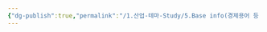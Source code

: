 ```yaml
---
{"dg-publish":true,"permalink":"/1.산업-테마-Study/5.Base info(경제용어 등 기타 정보)/기타/계절,월/1월/","created":"2024-11-20T21:02:30.046+09:00","updated":"2025-06-03T20:07:22.405+09:00"}
---
```



